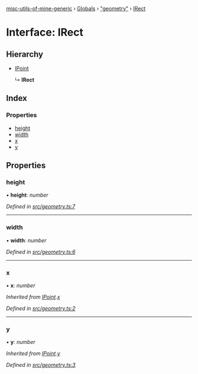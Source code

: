 [misc-utils-of-mine-generic](../README.md) › [Globals](../globals.md) › ["geometry"](../modules/_geometry_.md) › [IRect](_geometry_.irect.md)

# Interface: IRect

## Hierarchy

* [IPoint](_geometry_.ipoint.md)

  ↳ **IRect**

## Index

### Properties

* [height](_geometry_.irect.md#height)
* [width](_geometry_.irect.md#width)
* [x](_geometry_.irect.md#x)
* [y](_geometry_.irect.md#y)

## Properties

###  height

• **height**: *number*

*Defined in [src/geometry.ts:7](https://github.com/cancerberoSgx/misc-utils-of-mine/blob/4b5e32c/misc-utils-of-mine-generic/src/geometry.ts#L7)*

___

###  width

• **width**: *number*

*Defined in [src/geometry.ts:6](https://github.com/cancerberoSgx/misc-utils-of-mine/blob/4b5e32c/misc-utils-of-mine-generic/src/geometry.ts#L6)*

___

###  x

• **x**: *number*

*Inherited from [IPoint](_geometry_.ipoint.md).[x](_geometry_.ipoint.md#x)*

*Defined in [src/geometry.ts:2](https://github.com/cancerberoSgx/misc-utils-of-mine/blob/4b5e32c/misc-utils-of-mine-generic/src/geometry.ts#L2)*

___

###  y

• **y**: *number*

*Inherited from [IPoint](_geometry_.ipoint.md).[y](_geometry_.ipoint.md#y)*

*Defined in [src/geometry.ts:3](https://github.com/cancerberoSgx/misc-utils-of-mine/blob/4b5e32c/misc-utils-of-mine-generic/src/geometry.ts#L3)*
